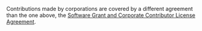 Contributions made by corporations are covered by a different agreement than the one above, the [Software Grant and Corporate Contributor License Agreement](https://cla.developers.google.com/about/google-corporate).